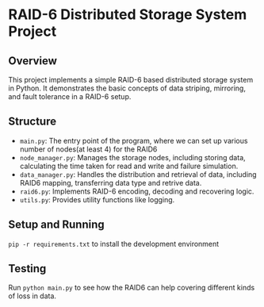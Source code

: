 # RAID-6 Distributed Storage System Project

## Overview
This project implements a simple RAID-6 based distributed storage system in Python. It demonstrates the basic concepts of data striping, mirroring, and fault tolerance in a RAID-6 setup.

## Structure
- `main.py`: The entry point of the program, where we can set up various number of nodes(at least 4) for the RAID6
- `node_manager.py`: Manages the storage nodes, including storing data, calculating the time taken for read and write and failure simulation.
- `data_manager.py`: Handles the distribution and retrieval of data, including RAID6 mapping, transferring data type and retrive data.
- `raid6.py`: Implements RAID-6 encoding, decoding and recovering logic.
- `utils.py`: Provides utility functions like logging.

## Setup and Running
`pip -r requirements.txt` to install the development environment
## Testing
Run `python main.py` to see how the RAID6 can help covering different kinds of loss in data.

